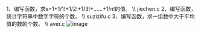 1、编写函数，求e=1+1/1!+1/2!+1/3!+……+1/n!的值。         \\\      jiechen.c
2、编写函数，统计字符串中数字字符的个数。                 \\\      suzizifu.c
3、编写函数，求一组数中大于平均值的数的个数。              \\\      aver.c   ![image](https://github.com/user-attachments/assets/6c995e47-3b31-456d-a5b4-c29761755450)
